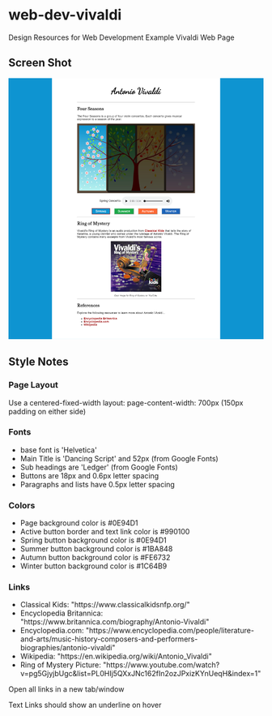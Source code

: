 # web-dev-vivaldi
Design Resources for Web Development Example Vivaldi Web Page

<h2>Screen Shot</h2>
<img src="images/Vivaldi-screenshot.png">

<h2>Style Notes</h2>

<h3>Page Layout</h3>
Use a centered-fixed-width layout: page-content-width: 700px (150px padding on either side)

<h3>Fonts</h3>
<ul>
  <li>base font is 'Helvetica'</li>
  <li>Main Title is 'Dancing Script' and 52px (from Google Fonts)</li>
  <li>Sub headings are 'Ledger' (from Google Fonts)</li>
  <li>Buttons are 18px and 0.6px letter spacing</li>
  <li>Paragraphs and lists have 0.5px letter spacing</li>
</ul>

<h3>Colors</h3>
<ul>
  <li>Page background color is #0E94D1</li>
  <li>Active button border and text link color is #990100</li>
  <li>Spring button background color is #0E94D1</li>
  <li>Summer button background color is #1BA848</li>
  <li>Autumn button background color is #FE6732</li>
  <li>Winter button background color is #1C64B9</li>
</ul>

<h3>Links</h3>
<ul>
  <li>Classical Kids: "https://www.classicalkidsnfp.org/"</li>
  <li>Encyclopedia Britannica: "https://www.britannica.com/biography/Antonio-Vivaldi"</li>
  <li>Encyclopedia.com: "https://www.encyclopedia.com/people/literature-and-arts/music-history-composers-and-performers-biographies/antonio-vivaldi"</li>
  <li>Wikipedia: "https://en.wikipedia.org/wiki/Antonio_Vivaldi"</li>
  <li>Ring of Mystery Picture: "https://www.youtube.com/watch?v=pg5GjyjbUgc&list=PL0HIj5QXxJNc162fIn2ozJPxizKYnUeqH&index=1"</li>
</ul>
<p>Open all links in a new tab/window</p>
<p>Text Links should show an underline on hover </p>
  
  
